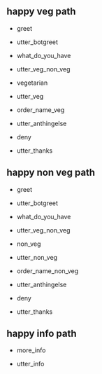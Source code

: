 ## happy veg path
* greet
 - utter_botgreet
* what_do_you_have
 - utter_veg_non_veg
* vegetarian
 - utter_veg
* order_name_veg
 - utter_anthingelse
* deny
 - utter_thanks

## happy non veg path
* greet
 - utter_botgreet 
* what_do_you_have
 - utter_veg_non_veg
* non_veg
 - utter_non_veg
* order_name_non_veg
 - utter_anthingelse 
* deny
 - utter_thanks
 
## happy info path
* more_info
 - utter_info

